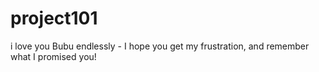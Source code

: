 # project101


i love you Bubu endlessly - I hope you get my frustration, and remember what I promised you!
